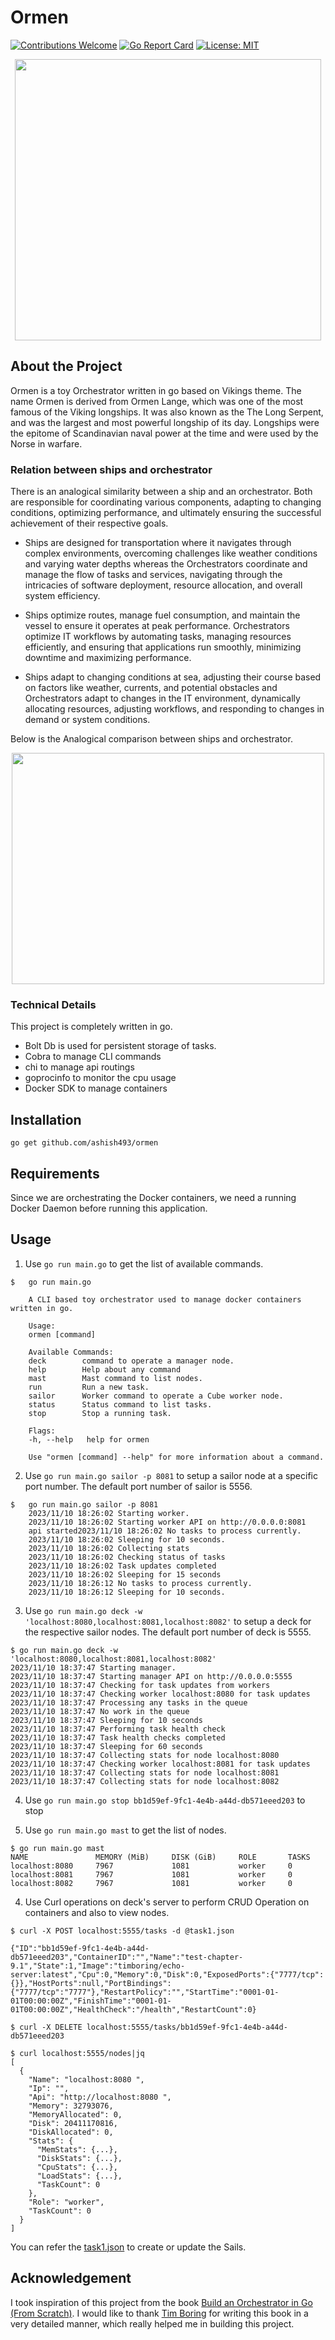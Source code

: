 # Ormen 
[![Contributions Welcome](https://img.shields.io/badge/contributions-welcome-brightgreen.svg?style=flat)](https://github.com/ashish493/ormen/issues)
 [![Go Report Card](https://goreportcard.com/badge/github.com/ashish493/ormen)](https://goreportcard.com/report/github.com/ashish493/ormen)
[![License: MIT](https://img.shields.io/badge/License-MIT-yellow.svg)](https://opensource.org/licenses/MIT)

<p align="center">
  <img width="490" height="450" src="https://github.com/ashish493/ormen/assets/44671044/3adcf224-922c-41a8-ba4c-788830fcb3ce">
</p>

## About the Project 
Ormen is a toy Orchestrator written in go based on Vikings theme. The name Ormen is derived from Ormen Lange, which was one of the most famous of the Viking longships. It was also known as the The Long Serpent, and was the largest and most powerful longship of its day. Longships were the epitome of Scandinavian naval power at the time and were used by the Norse in warfare. 

### Relation between ships and orchestrator

There is an analogical similarity between a ship and an orchestrator. Both are responsible for coordinating various components, adapting to changing 
conditions, optimizing performance, and ultimately ensuring the successful achievement of their respective goals. 

- Ships are designed for transportation where it navigates through complex environments, overcoming challenges like weather conditions and varying water depths whereas the Orchestrators coordinate and manage the flow of tasks and services, navigating through the intricacies of software deployment, resource allocation, and overall system efficiency.

- Ships optimize routes, manage fuel consumption, and maintain the vessel to ensure it operates at peak performance. Orchestrators optimize IT workflows by automating tasks, managing resources efficiently, and ensuring that applications run smoothly, minimizing downtime and maximizing performance.

- Ships adapt to changing conditions at sea, adjusting their course based on factors like weather, currents, and potential obstacles and Orchestrators adapt to changes in the IT environment, dynamically allocating resources, adjusting workflows, and responding to changes in demand or system conditions.

Below is the Analogical comparison between ships and orchestrator.

<p align="center">
  <img width="500" height="370" src="https://github.com/ashish493/ormen/assets/44671044/a6cc7439-6b31-4527-b637-3ecc8b1d1cd3">
</p>

### Technical Details

This project is completely written in go. 

- Bolt Db is used for persistent storage of tasks. 
- Cobra to manage CLI commands
- chi to manage api routings 
- goprocinfo to monitor the cpu usage
- Docker SDK to manage containers  

## Installation 

```
go get github.com/ashish493/ormen
```

## Requirements
Since we are orchestrating the Docker containers, we need a running Docker Daemon before running this application. 

## Usage

1. Use `go run main.go` to get the list of available commands.

```
$   go run main.go 

    A CLI based toy orchestrator used to manage docker containers written in go.

    Usage:
    ormen [command]

    Available Commands:
    deck        command to operate a manager node.
    help        Help about any command
    mast        Mast command to list nodes.
    run         Run a new task.
    sailor      Worker command to operate a Cube worker node.
    status      Status command to list tasks.
    stop        Stop a running task.

    Flags:
    -h, --help   help for ormen

    Use "ormen [command] --help" for more information about a command.
```

2. Use `go run main.go sailor -p 8081` to setup a sailor node at a specific port number. The default port number of sailor is 5556.

```
$   go run main.go sailor -p 8081
    2023/11/10 18:26:02 Starting worker.
    2023/11/10 18:26:02 Starting worker API on http://0.0.0.0:8081
    api started2023/11/10 18:26:02 No tasks to process currently.
    2023/11/10 18:26:02 Sleeping for 10 seconds.
    2023/11/10 18:26:02 Collecting stats
    2023/11/10 18:26:02 Checking status of tasks
    2023/11/10 18:26:02 Task updates completed
    2023/11/10 18:26:02 Sleeping for 15 seconds
    2023/11/10 18:26:12 No tasks to process currently.
    2023/11/10 18:26:12 Sleeping for 10 seconds.
```

3. Use `go run main.go deck -w 'localhost:8080,localhost:8081,localhost:8082'` to setup a deck for the respective sailor nodes. The default port number of deck is 5555.

```
$ go run main.go deck -w 'localhost:8080,localhost:8081,localhost:8082'
2023/11/10 18:37:47 Starting manager.
2023/11/10 18:37:47 Starting manager API on http://0.0.0.0:5555
2023/11/10 18:37:47 Checking for task updates from workers
2023/11/10 18:37:47 Checking worker localhost:8080 for task updates
2023/11/10 18:37:47 Processing any tasks in the queue
2023/11/10 18:37:47 No work in the queue
2023/11/10 18:37:47 Sleeping for 10 seconds
2023/11/10 18:37:47 Performing task health check
2023/11/10 18:37:47 Task health checks completed
2023/11/10 18:37:47 Sleeping for 60 seconds
2023/11/10 18:37:47 Collecting stats for node localhost:8080
2023/11/10 18:37:47 Checking worker localhost:8081 for task updates
2023/11/10 18:37:47 Collecting stats for node localhost:8081
2023/11/10 18:37:47 Collecting stats for node localhost:8082
``` 


4. Use `go run main.go stop bb1d59ef-9fc1-4e4b-a44d-db571eeed203` to stop 

5.  Use `go run main.go mast` to get the list of nodes.  
```
$ go run main.go mast 
NAME               MEMORY (MiB)     DISK (GiB)     ROLE       TASKS     
localhost:8080     7967             1081           worker     0         
localhost:8081     7967             1081           worker     0         
localhost:8082     7967             1081           worker     0
```


4. Use Curl operations on deck's server to perform CRUD Operation on containers and also to view nodes.

```
$ curl -X POST localhost:5555/tasks -d @task1.json

{"ID":"bb1d59ef-9fc1-4e4b-a44d-db571eeed203","ContainerID":"","Name":"test-chapter-9.1","State":1,"Image":"timboring/echo-server:latest","Cpu":0,"Memory":0,"Disk":0,"ExposedPorts":{"7777/tcp":{}},"HostPorts":null,"PortBindings":{"7777/tcp":"7777"},"RestartPolicy":"","StartTime":"0001-01-01T00:00:00Z","FinishTime":"0001-01-01T00:00:00Z","HealthCheck":"/health","RestartCount":0}

$ curl -X DELETE localhost:5555/tasks/bb1d59ef-9fc1-4e4b-a44d-db571eeed203

$ curl localhost:5555/nodes|jq
[
  {
    "Name": "localhost:8080 ",
    "Ip": "",
    "Api": "http://localhost:8080 ",
    "Memory": 32793076,
    "MemoryAllocated": 0,
    "Disk": 20411170816,
    "DiskAllocated": 0,
    "Stats": {
      "MemStats": {...},
      "DiskStats": {...},
      "CpuStats": {...},
      "LoadStats": {...},
      "TaskCount": 0
    },
    "Role": "worker",
    "TaskCount": 0
  }
]

```

You can refer the [task1.json](https://github.com/ashish493/ormen/blob/main/task1.json) to create or update the Sails. 


## Acknowledgement

I took inspiration of this project from the book [Build an Orchestrator in Go (From Scratch)](https://www.simonandschuster.com/books/Build-an-Orchestrator-in-Go-(From-Scratch)/Tim-Boring/From-Scratch/9781617299759). I would like to thank [Tim Boring](https://www.simonandschuster.com/authors/Tim-Boring/191341900) for writing this book in a very detailed manner, which really helped me in building this project. 
